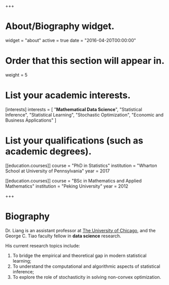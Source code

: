 +++
# About/Biography widget.
widget = "about"
active = true
date = "2016-04-20T00:00:00"

# Order that this section will appear in.
weight = 5

# List your academic interests.
[interests]
  interests = [
    "**Mathematical Data Science**",
    "Statistical Inference",
    "Statistical Learning",
    "Stochastic Optimization",
    "Economic and Business Applications"
  ]

# List your qualifications (such as academic degrees).
[[education.courses]]
  course = "PhD in Statistics"
  institution = "Wharton School at University of Pennsylvania"
  year = 2017

[[education.courses]]
  course = "BSc in Mathematics and Applied Mathematics"
  institution = "Peking University"
  year = 2012

+++

# Biography

Dr. Liang is an assistant professor at [The University of Chicago](https://www.chicagobooth.edu/faculty/directory/l/tengyuan-liang), and the George C. Tiao faculty fellow in **data science** research.  

His current research topics include:

1. To bridge the empirical and theoretical gap in modern statistical learning;
2. To understand the computational and algorithmic aspects of statistical inference;
3. To explore the role of stochasticity in solving non-convex optimization.

<!-- His CV can be found [here](pdf/Liang-CV.pdf). -->
